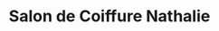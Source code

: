 ---
title: "Salon de Coiffure Nathalie"
url: /saint-gregoire/salon-de-coiffure-nathalie/
shop: coiffeur
---